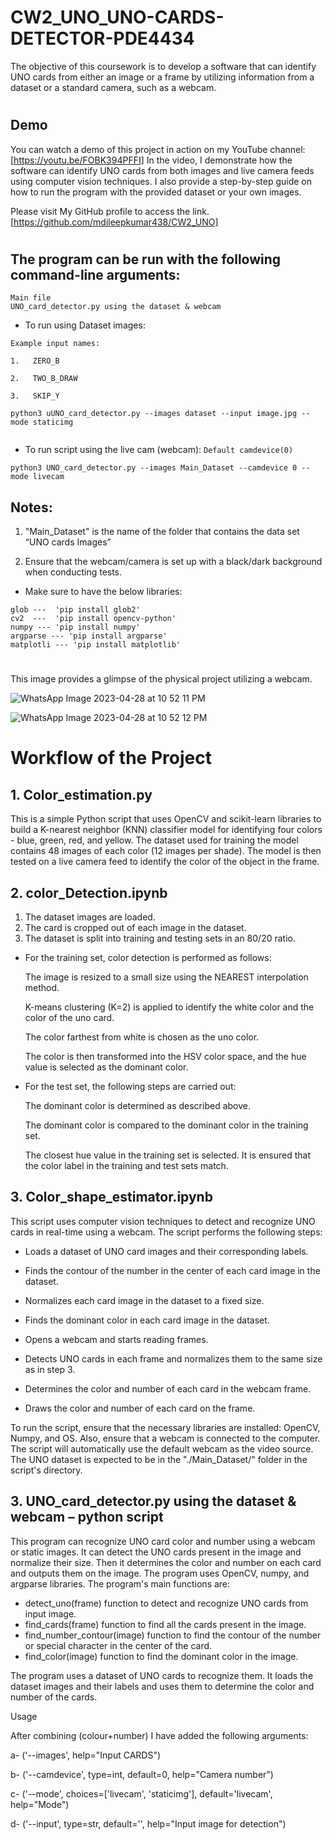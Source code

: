 # CW2_UNO_UNO-CARDS-DETECTOR-PDE4434

The objective of this coursework is to develop a software that can identify UNO cards from either an image or a frame by utilizing information from a dataset or a standard camera, such as a webcam.

#
## Demo

You can watch a demo of this project in action on my YouTube channel:[https://youtu.be/FOBK394PFFI] In the video, I demonstrate how the software can identify UNO cards from both images and live camera feeds using computer vision techniques. I also provide a step-by-step guide on how to run the program with the provided dataset or your own images.

Please visit My GitHub profile to access the link. [https://github.com/mdileepkumar438/CW2_UNO]

#



## The program can be run with the following command-line arguments:
```
Main file 
UNO_card_detector.py using the dataset & webcam 
```


* To run using Dataset images:

`Example input names:`

`1.   ZERO_B`

`2.   TWO_B_DRAW`

`3.   SKIP_Y`

```
python3 uUNO_card_detector.py --images dataset --input image.jpg --mode staticimg
  
```

* To run script using the live cam (webcam): `Default camdevice(0)`

```
python3 UNO_card_detector.py --images Main_Dataset --camdevice 0 --mode livecam
```

## Notes:

1. "Main_Dataset" is the name of the folder that contains the data set “UNO cards Images”

2. Ensure that the webcam/camera is set up with a black/dark background when conducting tests.

* Make sure to have the below libraries:

```
glob ---  'pip install glob2'
cv2  ---  'pip install opencv-python'
numpy --- 'pip install numpy'
argparse --- 'pip install argparse'
matplotli --- 'pip install matplotlib'
```
#

This image provides a glimpse of the physical project utilizing a webcam.

![WhatsApp Image 2023-04-28 at 10 52 11 PM](https://user-images.githubusercontent.com/102908088/235231974-72d0a3b6-1479-489e-95cb-e80ee1648458.jpeg)

![WhatsApp Image 2023-04-28 at 10 52 12 PM](https://user-images.githubusercontent.com/102908088/235232012-8586b651-8e9d-4aa4-8235-2c462fb62ab0.jpeg)

# Workflow of the Project
## 1. Color_estimation.py

This is a simple Python script that uses OpenCV and scikit-learn libraries to build a K-nearest neighbor (KNN) classifier model for identifying four colors - blue, green, red, and yellow. The dataset used for training the model contains 48 images of each color (12 images per shade). The model is then tested on a live camera feed to identify the color of the object in the frame.

## 2. color_Detection.ipynb
1. The dataset images are loaded.
2. The card is cropped out of each image in the dataset.
3. The dataset is split into training and testing sets in an 80/20 ratio.
* For the training set, color detection is performed as follows:

    The image is resized to a small size using the NEAREST interpolation method.

    K-means clustering (K=2) is applied to identify the white color and the color of the uno card.

    The color farthest from white is chosen as the uno color.

    The color is then transformed into the HSV color space, and the hue value is selected as the dominant color.


* For the test set, the following steps are carried out:

    The dominant color is determined as described above.

    The dominant color is compared to the dominant color in the training set.

    The closest hue value in the training set is selected.
    It is ensured that the color label in the training and test sets match.

## 3. Color_shape_estimator.ipynb

This script uses computer vision techniques to detect and recognize UNO cards in real-time using a webcam. The script performs the following steps:

* Loads a dataset of UNO card images and their corresponding labels.

* Finds the contour of the number in the center of each card image in the dataset.

* Normalizes each card image in the dataset to a fixed size.
* Finds the dominant color in each card image in the dataset.
* Opens a webcam and starts reading frames.
* Detects UNO cards in each frame and normalizes them to the same size as in step 3.
* Determines the color and number of each card in the webcam frame.
* Draws the color and number of each card on the frame.

To run the script, ensure that the necessary libraries are installed: OpenCV, Numpy, and OS. Also, ensure that a webcam is connected to the computer. The script will automatically use the default webcam as the video source. The UNO dataset is expected to be in the "./Main_Dataset/" folder in the script's directory.

## 3. UNO_card_detector.py using the dataset & webcam – python script

This program can recognize UNO card color and number using a webcam or static images. It can detect the UNO cards present in the image and normalize their size. Then it determines the color and number on each card and outputs them on the image. The program uses OpenCV, numpy, and argparse libraries. The program's main functions are:

- detect_uno(frame) function to detect and recognize UNO cards from input image.
- find_cards(frame) function to find all the cards present in the image.
- find_number_contour(image) function to find the contour of the number or special character in the center of the card.
- find_color(image) function to find the dominant color in the image.

The program uses a dataset of UNO cards to recognize them. 
It loads the dataset images and their labels and uses them to determine the color and number of the cards.



Usage 

After combining (colour+number) I have added the following arguments:

a- ('--images', help="Input CARDS")

b- ('--camdevice', type=int, default=0, help="Camera number")

c- ('--mode', choices=['livecam', 'staticimg'], default='livecam', help="Mode")

d- ('--input', type=str, default='', help="Input image for detection")

#
#
#

    
